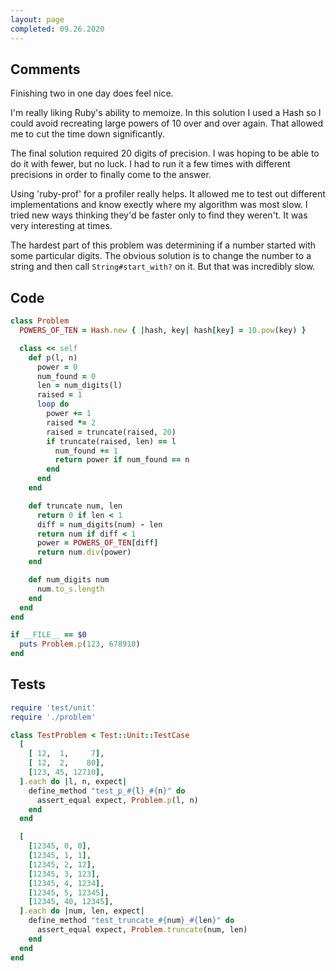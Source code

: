 ```yaml
---
layout: page
completed: 09.26.2020
---
```


## Comments

Finishing two in one day does feel nice.

I'm really liking Ruby's ability to memoize.  In this solution I used a Hash so
I could avoid recreating large powers of 10 over and over again.  That allowed
me to cut the time down significantly.

The final solution required 20 digits of precision.  I was hoping to be able to
do it with fewer, but no luck.  I had to run it a few times with different
precisions in order to finally come to the answer.

Using 'ruby-prof' for a profiler really helps.  It allowed me to test out
different implementations and know exectly where my algorithm was most slow.  I
tried new ways thinking they'd be faster only to find they weren't.  It was
very interesting at times.

The hardest part of this problem was determining if a number started with some
particular digits.  The obvious solution is to change the number to a string
and then call `String#start_with?` on it.  But that was incredibly slow.

## Code

```ruby
class Problem
  POWERS_OF_TEN = Hash.new { |hash, key| hash[key] = 10.pow(key) }

  class << self
    def p(l, n)
      power = 0
      num_found = 0
      len = num_digits(l)
      raised = 1
      loop do
        power += 1
        raised *= 2
        raised = truncate(raised, 20)
        if truncate(raised, len) == l
          num_found += 1
          return power if num_found == n
        end
      end
    end

    def truncate num, len
      return 0 if len < 1
      diff = num_digits(num) - len
      return num if diff < 1
      power = POWERS_OF_TEN[diff]
      return num.div(power)
    end

    def num_digits num
      num.to_s.length
    end
  end
end

if __FILE__ == $0
  puts Problem.p(123, 678910)
end
```

## Tests

```ruby
require 'test/unit'
require './problem'

class TestProblem < Test::Unit::TestCase
  [
    [ 12,  1,     7],
    [ 12,  2,    80],
    [123, 45, 12710],
  ].each do |l, n, expect|
    define_method "test_p_#{l}_#{n}" do
      assert_equal expect, Problem.p(l, n)
    end
  end

  [
    [12345, 0, 0],
    [12345, 1, 1],
    [12345, 2, 12],
    [12345, 3, 123],
    [12345, 4, 1234],
    [12345, 5, 12345],
    [12345, 40, 12345],
  ].each do |num, len, expect|
    define_method "test_truncate_#{num}_#{len}" do
      assert_equal expect, Problem.truncate(num, len)
    end
  end
end
```
